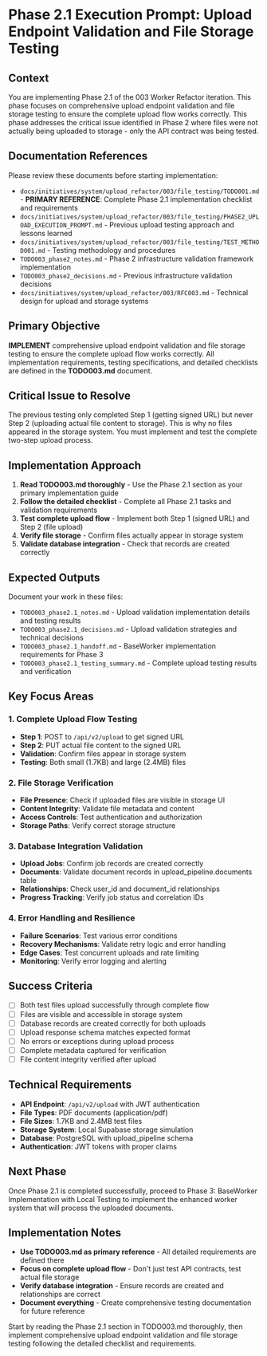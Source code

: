# Phase 2.1 Execution Prompt: Upload Endpoint Validation and File Storage Testing

## Context
You are implementing Phase 2.1 of the 003 Worker Refactor iteration. This phase focuses on comprehensive upload endpoint validation and file storage testing to ensure the complete upload flow works correctly. This phase addresses the critical issue identified in Phase 2 where files were not actually being uploaded to storage - only the API contract was being tested.

## Documentation References
Please review these documents before starting implementation:
- `docs/initiatives/system/upload_refactor/003/file_testing/TODO001.md` - **PRIMARY REFERENCE**: Complete Phase 2.1 implementation checklist and requirements
- `docs/initiatives/system/upload_refactor/003/file_testing/PHASE2_UPLOAD_EXECUTION_PROMPT.md` - Previous upload testing approach and lessons learned
- `docs/initiatives/system/upload_refactor/003/file_testing/TEST_METHOD001.md` - Testing methodology and procedures
- `TODO003_phase2_notes.md` - Phase 2 infrastructure validation framework implementation
- `TODO003_phase2_decisions.md` - Previous infrastructure validation decisions
- `docs/initiatives/system/upload_refactor/003/RFC003.md` - Technical design for upload and storage systems

## Primary Objective
**IMPLEMENT** comprehensive upload endpoint validation and file storage testing to ensure the complete upload flow works correctly. All implementation requirements, testing specifications, and detailed checklists are defined in the **TODO003.md** document.

## Critical Issue to Resolve
The previous testing only completed Step 1 (getting signed URL) but never Step 2 (uploading actual file content to storage). This is why no files appeared in the storage system. You must implement and test the complete two-step upload process.

## Implementation Approach
1. **Read TODO003.md thoroughly** - Use the Phase 2.1 section as your primary implementation guide
2. **Follow the detailed checklist** - Complete all Phase 2.1 tasks and validation requirements
3. **Test complete upload flow** - Implement both Step 1 (signed URL) and Step 2 (file upload)
4. **Verify file storage** - Confirm files actually appear in storage system
5. **Validate database integration** - Check that records are created correctly

## Expected Outputs
Document your work in these files:
- `TODO003_phase2.1_notes.md` - Upload validation implementation details and testing results
- `TODO003_phase2.1_decisions.md` - Upload validation strategies and technical decisions
- `TODO003_phase2.1_handoff.md` - BaseWorker implementation requirements for Phase 3
- `TODO003_phase2.1_testing_summary.md` - Complete upload testing results and verification

## Key Focus Areas

### 1. Complete Upload Flow Testing
- **Step 1**: POST to `/api/v2/upload` to get signed URL
- **Step 2**: PUT actual file content to the signed URL
- **Validation**: Confirm files appear in storage system
- **Testing**: Both small (1.7KB) and large (2.4MB) files

### 2. File Storage Verification
- **File Presence**: Check if uploaded files are visible in storage UI
- **Content Integrity**: Validate file metadata and content
- **Access Controls**: Test authentication and authorization
- **Storage Paths**: Verify correct storage structure

### 3. Database Integration Validation
- **Upload Jobs**: Confirm job records are created correctly
- **Documents**: Validate document records in upload_pipeline.documents table
- **Relationships**: Check user_id and document_id relationships
- **Progress Tracking**: Verify job status and correlation IDs

### 4. Error Handling and Resilience
- **Failure Scenarios**: Test various error conditions
- **Recovery Mechanisms**: Validate retry logic and error handling
- **Edge Cases**: Test concurrent uploads and rate limiting
- **Monitoring**: Verify error logging and alerting

## Success Criteria
- [ ] Both test files upload successfully through complete flow
- [ ] Files are visible and accessible in storage system
- [ ] Database records are created correctly for both uploads
- [ ] Upload response schema matches expected format
- [ ] No errors or exceptions during upload process
- [ ] Complete metadata captured for verification
- [ ] File content integrity verified after upload

## Technical Requirements
- **API Endpoint**: `/api/v2/upload` with JWT authentication
- **File Types**: PDF documents (application/pdf)
- **File Sizes**: 1.7KB and 2.4MB test files
- **Storage System**: Local Supabase storage simulation
- **Database**: PostgreSQL with upload_pipeline schema
- **Authentication**: JWT tokens with proper claims

## Next Phase
Once Phase 2.1 is completed successfully, proceed to Phase 3: BaseWorker Implementation with Local Testing to implement the enhanced worker system that will process the uploaded documents.

## Implementation Notes
- **Use TODO003.md as primary reference** - All detailed requirements are defined there
- **Focus on complete upload flow** - Don't just test API contracts, test actual file storage
- **Verify database integration** - Ensure records are created and relationships are correct
- **Document everything** - Create comprehensive testing documentation for future reference

Start by reading the Phase 2.1 section in TODO003.md thoroughly, then implement comprehensive upload endpoint validation and file storage testing following the detailed checklist and requirements.


